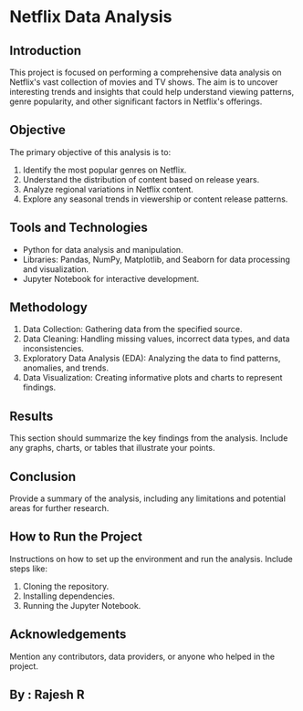 # Netflix Data Analysis

## Introduction
This project is focused on performing a comprehensive data analysis on Netflix's vast collection of movies and TV shows. The aim is to uncover interesting trends and insights that could help understand viewing patterns, genre popularity, and other significant factors in Netflix's offerings.

## Objective
The primary objective of this analysis is to:
1. Identify the most popular genres on Netflix.
2. Understand the distribution of content based on release years.
3. Analyze regional variations in Netflix content.
4. Explore any seasonal trends in viewership or content release patterns.


## Tools and Technologies
- Python for data analysis and manipulation.
- Libraries: Pandas, NumPy, Matplotlib, and Seaborn for data processing and visualization.
- Jupyter Notebook for interactive development.

## Methodology
1. Data Collection: Gathering data from the specified source.
2. Data Cleaning: Handling missing values, incorrect data types, and data inconsistencies.
3. Exploratory Data Analysis (EDA): Analyzing the data to find patterns, anomalies, and trends.
4. Data Visualization: Creating informative plots and charts to represent findings.

## Results
This section should summarize the key findings from the analysis. Include any graphs, charts, or tables that illustrate your points.

## Conclusion
Provide a summary of the analysis, including any limitations and potential areas for further research.

## How to Run the Project
Instructions on how to set up the environment and run the analysis. Include steps like:
1. Cloning the repository.
2. Installing dependencies.
3. Running the Jupyter Notebook.




## Acknowledgements
Mention any contributors, data providers, or anyone who helped in the project.

## By : Rajesh R
